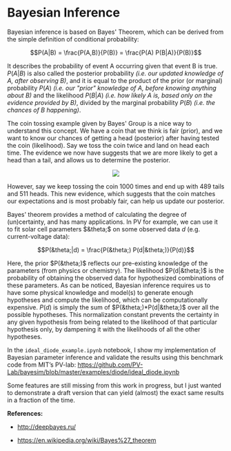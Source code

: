 # Bayesian Inference

Bayesian inference is based on Bayes' Theorem, which can be derived from the simple definition of conditional probability:

$$P(A|B) = \frac{P(A,B)}{P(B)} = \frac{P(A) P(B|A)}{P(B)}$$

It describes the probability of event A occurring given that event B is true. $P(A|B)$ is also called the posterior probability _(i.e. our updated knowledge of A, after observing B)_, and it is equal to the product of the prior (or marginal) probability $P(A)$ _(i.e. our "prior" knowledge of A, before knowing anything about B)_ and the likelihood $P(B|A)$ _(i.e. how likely A is, based only on the evidence provided by B)_, divided by the marginal probability $P(B)$ _(i.e. the chances of B happening)_.

The coin tossing example given by Bayes' Group is a nice way to understand this concept. We have a coin that we think is fair (prior), and we want to know our chances of getting a head (posterior) after having tested the coin (likelihood). Say we toss the coin twice and land on head each time. The evidence we now have suggests that we are more likely to get a head than a tail, and allows us to determine the posterior. 

<p align="center">
  <img src="https://vitalflux.com/wp-content/uploads/2020/09/Screenshot-2020-09-13-at-9.29.35-AM-300x202.png">
</p>

However, say we keep tossing the coin 1000 times and end up with 489 tails and 511 heads. This new evidence, which suggests that the coin matches our expectations and is most probably fair, can help us update our posterior.

Bayes' theorem provides a method of calculating the degree of (un)certainty, and has many applications. In PV for example, we can use it to fit solar cell parameters $&theta;$ on some observed data $d$ (e.g. current-voltage data):

$$P(&theta;|d) = \frac{P(&theta;) P(d|&theta;)}{P(d)}$$

Here, the prior $P(&theta;)$ reflects our pre-existing knowledge of the parameters (from physics or chemistry). The likelihood $P(d|&theta;)$ is the probability of obtaining the observed data for hypothesized combinations of these parameters. As can be noticed, Bayesian inference requires us to have some physical knowledge and model(s) to generate enough hypotheses and compute the likelihood, which can be computationally expensive. $P(d)$ is simply the sum of $P(&theta;)*P(d|&theta;)$ over all the possible hypotheses. This normalization constant prevents the certainty in any given hypothesis from being related to the likelihood of that particular hypothesis only, by dampening it with the likelihoods of all the other hypotheses.

In the `ideal_diode_example.ipynb` notebook, I show my implementation of Bayesian parameter inference and validate the results using this benchmark code from MIT’s PV-lab: https://github.com/PV-Lab/bayesim/blob/master/examples/diode/ideal_diode.ipynb

Some features are still missing from this work in progress, but I just wanted to demonstrate a draft version that can yield (almost) the exact same results in a fraction of the time.

**References:**

- http://deepbayes.ru/

- https://en.wikipedia.org/wiki/Bayes%27_theorem
